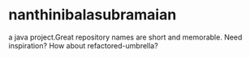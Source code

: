 # nanthinibalasubramaian
a java project.Great repository names are short and memorable. Need inspiration? How about refactored-umbrella?
